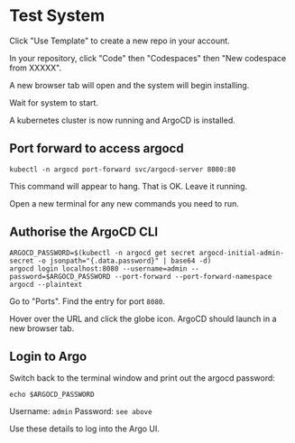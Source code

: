 # Test System

Click "Use Template" to create a new repo in your account.

In your repository, click "Code" then "Codespaces" then "New codespace from XXXXX".

A new browser tab will open and the system will begin installing.

Wait for system to start.

A kubernetes cluster is now running and ArgoCD is installed.

## Port forward to access argocd

```
kubectl -n argocd port-forward svc/argocd-server 8080:80
```

This command will appear to hang. That is OK. Leave it running.

Open a new terminal for any new commands you need to run.

## Authorise the ArgoCD CLI

```
ARGOCD_PASSWORD=$(kubectl -n argocd get secret argocd-initial-admin-secret -o jsonpath="{.data.password}" | base64 -d)
argocd login localhost:8080 --username=admin --password=$ARGOCD_PASSWORD --port-forward --port-forward-namespace argocd --plaintext
```
Go to "Ports". Find the entry for port `8080`.

Hover over the URL and click the globe icon. ArgoCD should launch in a new browser tab.

## Login to Argo

Switch back to the terminal window and print out the argocd password:

```
echo $ARGOCD_PASSWORD
```

Username: `admin`
Password: `see above`

Use these details to log into the Argo UI.